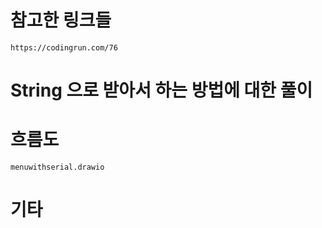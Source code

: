 # 참고한 링크들 
	https://codingrun.com/76

# String 으로 받아서 하는 방법에 대한 풀이 
	
# 흐름도 
	menuwithserial.drawio

# 기타 
